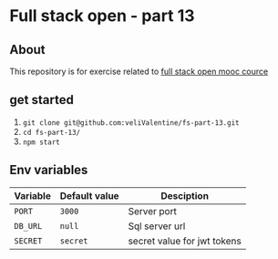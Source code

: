 # Full stack open - part 13

## About
This repository is for exercise related to [full stack open mooc cource](https://fullstackopen.com/en/part13)

## get started
1. `git clone git@github.com:veliValentine/fs-part-13.git`
2. `cd fs-part-13/`
3. `npm start`

## Env variables
| Variable | Default value | Desciption                  |
| -------- | ------------- | --------------------------- |
| `PORT`   | `3000`        | Server port                 |
| `DB_URL` | `null`        | Sql server url              |
| `SECRET` | `secret`      | secret value for jwt tokens |